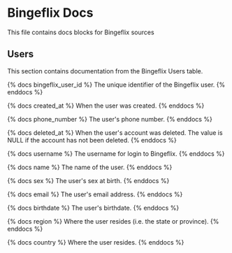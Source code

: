 # Bingeflix Docs
This file contains docs blocks for Bingeflix sources

## Users
This section contains documentation from the Bingeflix Users table.

{% docs bingeflix_user_id %}
The unique identifier of the Bingeflix user.
{% enddocs %}

{% docs created_at %}
 When the user was created.
{% enddocs %}

{% docs phone_number %}
 The user's phone number.
{% enddocs %}

{% docs deleted_at %}
 When the user's account was deleted. The value is NULL if the account has not been deleted.
{% enddocs %}

{% docs username %}
 The username for login to Bingeflix.
{% enddocs %}

{% docs name %}
 The name of the user.
{% enddocs %}

{% docs sex %}
 The user's sex at birth.
{% enddocs %}

{% docs email %}
 The user's email address.
{% enddocs %}

{% docs birthdate %}
 The user's birthdate.
{% enddocs %}

{% docs region %}
 Where the user resides (i.e. the state or province).
{% enddocs %}

{% docs country %}
 Where the user resides.
{% enddocs %}
